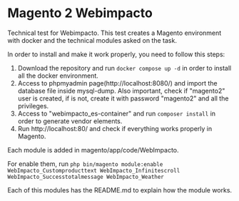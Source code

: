 # Magento 2 Webimpacto
Technical test for Webimpacto. This test creates a Magento environment with docker and the technical modules asked on the task.

In order to install and make it work properly, you need to follow this steps:

1. Download the repository and run `docker compose up -d` in order to install all the docker environment.
2. Access to phpmyadmin page(http://localhost:8080/) and import the database file inside mysql-dump. Also important, check if "magento2" user is created, if is not, create it with password "magento2" and all the privileges.
3. Access to "webimpacto_es-container" and run `composer install` in order to generate vendor elements.
4. Run http://localhost:80/ and check if everything works properly in Magento.

Each module is added in magento/app/code/WebImpacto.

For enable them, run `php bin/magento module:enable WebImpacto_Customproducttext WebImpacto_Infinitescroll WebImpacto_Successtotalmessage WebImpacto_Weather`

Each of this modules has the README.md to explain how the module works.
